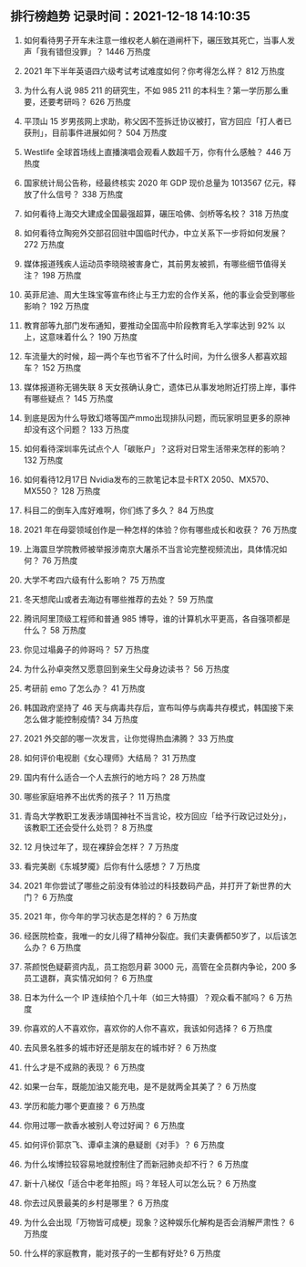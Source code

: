 
## 排行榜趋势 记录时间：2021-12-18 14:10:35
  
  1. 如何看待男子开车未注意一维权老人躺在道闸杆下，碾压致其死亡，当事人发声「我有错但没罪」？ 1446 万热度
    
  2. 2021 年下半年英语四六级考试考试难度如何？你考得怎么样？ 812 万热度
    
  3. 为什么有人说 985 211 的研究生，不如 985 211 的本科生？第一学历那么重要，还要考研吗？ 626 万热度
    
  4. 平顶山 15 岁男孩网上求助，称父因不签拆迁协议被打，官方回应「打人者已获刑」，目前事件进展如何？ 504 万热度
    
  5. Westlife 全球首场线上直播演唱会观看人数超千万，你有什么感触？ 446 万热度
    
  6. 国家统计局公告称，经最终核实 2020 年 GDP 现价总量为 1013567 亿元，释放了什么信号？ 338 万热度
    
  7. 如何看待上海交大建成全国最强超算，碾压哈佛、剑桥等名校？ 318 万热度
    
  8. 如何看待立陶宛外交部召回驻中国临时代办，中立关系下一步将如何发展？ 272 万热度
    
  9. 媒体报道残疾人运动员李晓晓被害身亡，其前男友被抓，有哪些细节值得关注？ 198 万热度
    
  10. 英菲尼迪、周大生珠宝等宣布终止与王力宏的合作关系，他的事业会受到哪些影响？ 192 万热度
    
  11. 教育部等九部门发布通知，要推动全国高中阶段教育毛入学率达到 92% 以上，这意味着什么？ 190 万热度
    
  12. 车流量大的时候，超一两个车也节省不了什么时间，为什么很多人都喜欢超车？ 152 万热度
    
  13. 媒体报道称无锡失联 8 天女孩确认身亡，遗体已从事发地附近打捞上岸，事件有哪些疑点？ 145 万热度
    
  14. 到底是因为什么导致幻塔等国产mmo出现排队问题，而玩家明显更多的原神却没有这个问题？ 133 万热度
    
  15. 如何看待深圳率先试点个人「碳账户」？这将对日常生活带来怎样的影响？ 132 万热度
    
  16. 如何看待12月17日 Nvidia发布的三款笔记本显卡RTX 2050、MX570、MX550？ 128 万热度
    
  17. 科目二的倒车入库好难啊，你们练了多久？ 84 万热度
    
  18. 2021 年在母婴领域创作是一种怎样的体验？你有哪些成长和收获？ 76 万热度
    
  19. 上海震旦学院教师被举报涉南京大屠杀不当言论完整视频流出，具体情况如何？ 76 万热度
    
  20. 大学不考四六级有什么影响？ 75 万热度
    
  21. 冬天想爬山或者去海边有哪些推荐的去处？ 59 万热度
    
  22. 腾讯阿里顶级工程师和普通 985 博导，谁的计算机水平更高，各自强项都是什么？ 58 万热度
    
  23. 你见过塌鼻子的帅哥吗？ 57 万热度
    
  24. 为什么孙卓突然又愿意回到亲生父母身边读书？ 56 万热度
    
  25. 考研前 emo 了怎么办？ 41 万热度
    
  26. 韩国政府坚持了 46 天与病毒共存后，宣布叫停与病毒共存模式，韩国接下来怎么做才能控制疫情? 34 万热度
    
  27. 2021 外交部的哪一次发言，让你觉得热血沸腾？ 33 万热度
    
  28. 如何评价电视剧《女心理师》大结局？ 31 万热度
    
  29. 国内有什么适合一个人去旅行的地方吗？ 28 万热度
    
  30. 哪些家庭培养不出优秀的孩子？ 11 万热度
    
  31. 青岛大学教职工发表涉靖国神社不当言论，校方回应「给予行政记过处分」，该教职工还会受什么处罚？ 8 万热度
    
  32. 12 月快过年了，现在裸辞会怎样？ 7 万热度
    
  33. 看完美剧《东城梦魇》后你有什么感想？ 7 万热度
    
  34. 2021 年你尝试了哪些之前没有体验过的科技数码产品，并打开了新世界的大门？ 6 万热度
    
  35. 2021 年，你今年的学习状态是怎样的？ 6 万热度
    
  36. 经医院检查，我唯一的女儿得了精神分裂症。我们夫妻俩都50岁了，以后该怎么办？ 6 万热度
    
  37. 茶颜悦色疑薪资内乱，员工抱怨月薪 3000 元，高管在全员群内争论，200 多员工退群，真实情况如何？ 6 万热度
    
  38. 日本为什么一个 IP 连续拍个几十年（如三大特摄）？观众看不腻吗？ 6 万热度
    
  39. 你喜欢的人不喜欢你，喜欢你的人你不喜欢，我该如何选择？ 6 万热度
    
  40. 去风景名胜多的城市好还是朋友在的城市好？ 6 万热度
    
  41. 什么才是不成熟的表现？ 6 万热度
    
  42. 如果一台车，既能加油又能充电，是不是就两全其美了？ 6 万热度
    
  43. 学历和能力哪个更直接？ 6 万热度
    
  44. 你用过哪一款香水被别人夸过好闻？ 6 万热度
    
  45. 如何评价郭京飞、谭卓主演的悬疑剧《对手》？ 6 万热度
    
  46. 为什么埃博拉较容易地就控制住了而新冠肺炎却不行？ 6 万热度
    
  47. 新十八梯仅「适合中老年拍照」吗？年轻人可以怎么玩？ 6 万热度
    
  48. 你去过风景最美的乡村是哪里？ 6 万热度
    
  49. 为什么会出现「万物皆可成梗」现象？这种娱乐化解构是否会消解严肃性？ 6 万热度
    
  50. 什么样的家庭教育，能对孩子的一生都有好处? 6 万热度
    